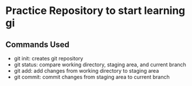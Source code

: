 # Practice Repository to start learning gi

## Commands Used
- git init: creates git repository
- git status: compare working directory, staging area, and current branch
- git add: add changes from working directory to staging area
- git commit: commit changes from staging area to current branch
